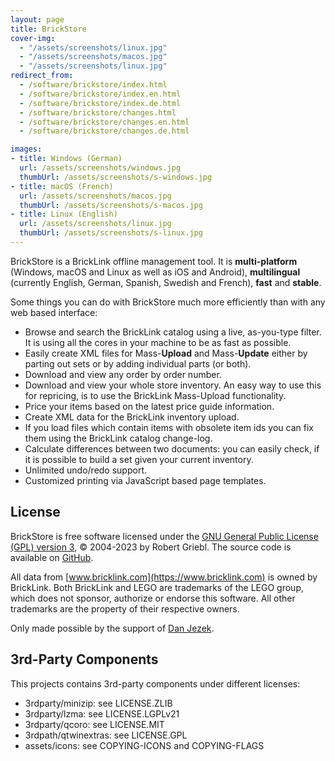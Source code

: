 ```yaml
---
layout: page
title: BrickStore
cover-img: 
  - "/assets/screenshots/linux.jpg"
  - "/assets/screenshots/macos.jpg"
  - "/assets/screenshots/linux.jpg"
redirect_from: 
  - /software/brickstore/index.html
  - /software/brickstore/index.en.html
  - /software/brickstore/index.de.html
  - /software/brickstore/changes.html
  - /software/brickstore/changes.en.html
  - /software/brickstore/changes.de.html

images:
- title: Windows (German)
  url: /assets/screenshots/windows.jpg
  thumbUrl: /assets/screenshots/s-windows.jpg
- title: macOS (French)
  url: /assets/screenshots/macos.jpg
  thumbUrl: /assets/screenshots/s-macos.jpg
- title: Linux (English)
  url: /assets/screenshots/linux.jpg
  thumbUrl: /assets/screenshots/s-linux.jpg
---
```


BrickStore is a BrickLink offline management tool. It is **multi-platform** (Windows, macOS and
Linux as well as iOS and Android), **multilingual** (currently English, German, Spanish, Swedish
and French), **fast** and **stable**.

Some things you can do with BrickStore much more efficiently than with any web based interface:

* Browse and search the BrickLink catalog using a live, as-you-type filter. It is using all the
  cores in your machine to be as fast as possible.
* Easily create XML files for Mass-**Upload** and Mass-**Update** either by parting out sets or by
  adding individual parts (or both).
* Download and view any order by order number.
* Download and view your whole store inventory. An easy way to use this for repricing, is to use the
  BrickLink Mass-Upload functionality.
* Price your items based on the latest price guide information.
* Create XML data for the BrickLink inventory upload.
* If you load files which contain items with obsolete item ids you can fix them using the BrickLink
  catalog change-log.
* Calculate differences between two documents: you can easily check, if it is possible to build a
  set given your current inventory.
* Unlimited undo/redo support.
* Customized printing via JavaScript based page templates.


## License

BrickStore is free software licensed under the
[GNU General Public License (GPL) version 3](https://www.gnu.org/licenses/gpl-3.0.html),
&copy; 2004-2023 by Robert Griebl. The source code is
available on [GitHub](https://github.com/rgriebl/brickstore).

All data from [www.bricklink.com](https://www.bricklink.com) is owned by BrickLink. Both BrickLink
and LEGO are trademarks of the LEGO group, which does not sponsor, authorize or endorse this software.
All other trademarks are the property of their respective owners.

Only made possible by the support of [Dan Jezek](https://www.danjezek.com/).

## 3rd-Party Components

This projects contains 3rd-party components under different licenses:
* 3rdparty/minizip: see LICENSE.ZLIB
* 3rdparty/lzma: see LICENSE.LGPLv21
* 3rdparty/qcoro: see LICENSE.MIT
* 3rdpath/qtwinextras: see LICENSE.GPL
* assets/icons: see COPYING-ICONS and COPYING-FLAGS
